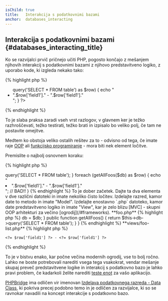 ```yaml
---
isChild: true
title:   Interakcija s podatkovnimi bazami
anchor:  databases_interacting
---
```


## Interakcija s podatkovnimi bazami {#databases_interacting_title}

Ko se razvijalci prvič pričnejo učiti PHP, pogosto končajo z mešanjem njihovih interakcij s podatkovnimi bazami z njihovo
predstavitveno logiko, z uporabo kode, ki izgleda nekako tako:

{% highlight php %}
<ul>
<?php
foreach ($db->query('SELECT * FROM table') as $row) {
    echo "<li>".$row['field1']." - ".$row['field1']."</li>";
}
?>
</ul>
{% endhighlight %}

To je slaba praksa zaradi vseh vrst razlogov, v glavnem ker je težko razhroščevati, težko testirati, težko brati in izpisalo bo veliko polj, če tam ne postavite
omejitve.

Medtem ko obstoja veliko ostalih rešitev za to - odvisno od tega, če imate raje [OOP](/#object-oriented-programming) ali [funkcijsko programiranje](/#functional-programming) - mora biti nek element ločitve.

Premislite o najbolj osnovnem koraku:

{% highlight php %}
<?php
function getAllFoos($db) {
    return $db->query('SELECT * FROM table');
}

foreach (getAllFoos($db) as $row) {
    echo "<li>".$row['field1']." - ".$row['field1']."</li>"; // BAD!!
}
{% endhighlight %}

To je dober začetek. Dajte ta dva elementa v dve različni datoteki in imate nekoliko čisto ločitev.

Izdelajte razred, kamor date to metodo in imate "Model". Izdelajte enostavno `.php` datoteko, kamor date predstavitveno logiko in imate "View", kar je zelo blizu [MVC] - skupni OOP arhitekturi za večino [ogrodij](/#frameworks).

**foo.php**

{% highlight php %}
<?php
$db = new PDO('mysql:host=localhost;dbname=testdb;charset=utf8', 'username', 'password');

// Make your model available
include 'models/FooModel.php';

// Create an instance
$fooList = new FooModel($db);

// Show the view
include 'views/foo-list.php';
{% endhighlight %}


**models/FooModel.php**

{% highlight php %}
<?php
class Foo()
{
    protected $db;

    public function __construct(PDO $db)
    {
        $this->db = $db;
    }

    public function getAllFoos() {
        return $this->db->query('SELECT * FROM table');
    }
}
{% endhighlight %}

**views/foo-list.php**

{% highlight php %}
<?php foreach ($fooList as $row): ?>
    <?= $row['field1'] ?> - <?= $row['field1'] ?>
<?php endforeach ?>
{% endhighlight %}

To je v bistvu enako, kar počne večina modernih ogrodij, vse to bolj ročno. Lahko
ne boste potrebovali narediti vsega tega vsakokrat, vendar mešanje skupaj preveč predstavitvene logike in interakcij s podatkovno bazo je lahko
pravi problem, če kadarkoli želite narediti [teste enot](/#unit-testing) za vašo aplikacijo.

[PHPBridge] ima odličen vir imenovan [Izdelava podatkovnega razreda - Data Class], ki pokriva precej podobno temo in je odličen
za razvijalce, ki so se ravnokar navadili na koncept interakcije s podatkovno bazo.


[MVC]: http://code.tutsplus.com/tutorials/mvc-for-noobs--net-10488
[PHPBridge]: http://phpbridge.org/
[Izdelava podatkovnega razreda - Data Class]: http://phpbridge.org/intro-to-php/creating_a_data_class